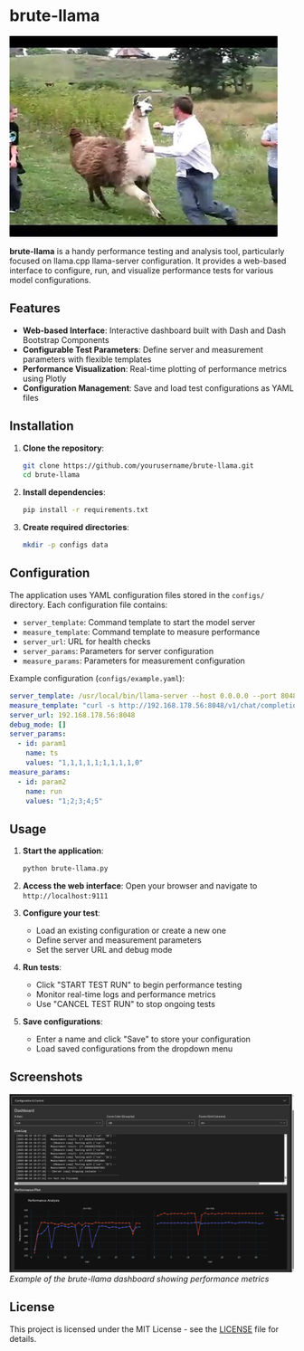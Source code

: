 # brute-llama

![A brutal llama](assets/brute-llama-01.png)

**brute-llama** is a handy performance testing and analysis tool, particularly focused on llama.cpp llama-server configuration. It provides a web-based interface to configure, run, and visualize performance tests for various model configurations.

## Features

- **Web-based Interface**: Interactive dashboard built with Dash and Dash Bootstrap Components
- **Configurable Test Parameters**: Define server and measurement parameters with flexible templates
- **Performance Visualization**: Real-time plotting of performance metrics using Plotly
- **Configuration Management**: Save and load test configurations as YAML files

## Installation

1. **Clone the repository**:
   ```bash
   git clone https://github.com/yourusername/brute-llama.git
   cd brute-llama
   ```

2. **Install dependencies**:
   ```bash
   pip install -r requirements.txt
   ```

3. **Create required directories**:
   ```bash
   mkdir -p configs data
   ```

## Configuration

The application uses YAML configuration files stored in the `configs/` directory. Each configuration file contains:

- `server_template`: Command template to start the model server
- `measure_template`: Command template to measure performance
- `server_url`: URL for health checks
- `server_params`: Parameters for server configuration
- `measure_params`: Parameters for measurement configuration

Example configuration (`configs/example.yaml`):
```yaml
server_template: /usr/local/bin/llama-server --host 0.0.0.0 --port 8048 -fa -sm none --no-mmap -ngl 99 -m /data/disk1/models/gemma-3/gemma-3-270m-it-Q8_0.gguf -mg 0 -ctk q8_0 -ctv q8_0 --jinja -ts {{ts}}
measure_template: "curl -s http://192.168.178.56:8048/v1/chat/completions -H \"Content-Type: application/json\" -H \"Authorization: Bearer none\" -d '{\"model\": \"anymodel\", \"messages\": [{\"role\": \"system\", \"content\": \"give short answers.\"}, {\"role\": \"user\", \"content\": \"Hi.\"}] }' | jq '.timings.predicted_per_second'"
server_url: 192.168.178.56:8048
debug_mode: []
server_params:
  - id: param1
    name: ts
    values: "1,1,1,1,1;1,1,1,1,0"
measure_params:
  - id: param2
    name: run
    values: "1;2;3;4;5"
```

## Usage

1. **Start the application**:
   ```bash
   python brute-llama.py
   ```

2. **Access the web interface**:
   Open your browser and navigate to `http://localhost:9111`

3. **Configure your test**:
   - Load an existing configuration or create a new one
   - Define server and measurement parameters
   - Set the server URL and debug mode

4. **Run tests**:
   - Click "START TEST RUN" to begin performance testing
   - Monitor real-time logs and performance metrics
   - Use "CANCEL TEST RUN" to stop ongoing tests

5. **Save configurations**:
   - Enter a name and click "Save" to store your configuration
   - Load saved configurations from the dropdown menu

## Screenshots

![Dashboard Screenshot](assets/screenshot-01.png)
*Example of the brute-llama dashboard showing performance metrics*

## License

This project is licensed under the MIT License - see the [LICENSE](LICENSE) file for details.
